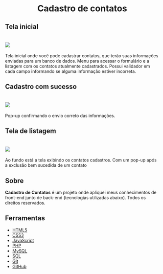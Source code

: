<h1 align="center">
    <strong>Cadastro de contatos</strong>
</h1>

## Tela inicial
<h1>
    <img src="https://ik.imagekit.io/geovani/cadastro.png?updatedAt=1684462189978">
</h1>
<p>Tela inicial onde você pode cadastrar contatos, que terão suas informações enviadas para um banco de dados. Menu para acessar o formulário e a listagem com os contatos atualmente cadastrados. Possui validador em cada campo informando se alguma informação estiver incorreta.</p>


## Cadastro com sucesso
<h1>
    <img src="https://ik.imagekit.io/geovani/cadastro-sucesso.png?updatedAt=1684462189991">
</h1>

<p>Pop-up confirmando o envio correto das informações.</p>

## Tela de listagem

<h1>
    <img src="https://ik.imagekit.io/geovani/tela-listagem.png?updatedAt=1684462190098">
</h1>

<p>Ao fundo está a tela exibindo os contatos cadastros. Com um pop-up após a exclusão bem sucedida de um contato</p>

## Sobre

**Cadastro de Contatos** é um projeto onde apliquei meus conhecimentos de front-end junto de back-end (tecnologias utilizadas abaixo). Todos os direitos reservados.

## Ferramentas

 - [HTML5](https://dev.w3.org/html5/spec-LC/)
 - [CSS3](https://www.w3.org/Style/CSS/specs.en.html)
 - [JavaScript](https://developer.mozilla.org/en-US/docs/Web/JavaScript)
 - [PHP](https://www.php.net/docs.php)
 - [MySQL](https://dev.mysql.com/doc/)
 - [SQL]()
 - [Git](https://git-scm.com/doc)
 - [GitHub](https://docs.github.com/)